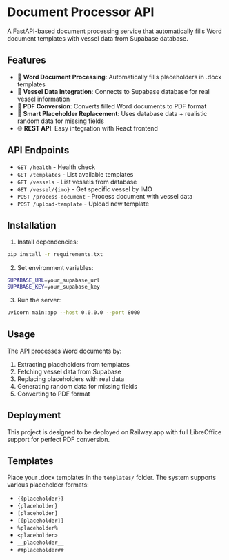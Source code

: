 # Document Processor API

A FastAPI-based document processing service that automatically fills Word document templates with vessel data from Supabase database.

## Features

- 📄 **Word Document Processing**: Automatically fills placeholders in .docx templates
- 🚢 **Vessel Data Integration**: Connects to Supabase database for real vessel information
- 🔄 **PDF Conversion**: Converts filled Word documents to PDF format
- 🎯 **Smart Placeholder Replacement**: Uses database data + realistic random data for missing fields
- 🌐 **REST API**: Easy integration with React frontend

## API Endpoints

- `GET /health` - Health check
- `GET /templates` - List available templates
- `GET /vessels` - List vessels from database
- `GET /vessel/{imo}` - Get specific vessel by IMO
- `POST /process-document` - Process document with vessel data
- `POST /upload-template` - Upload new template

## Installation

1. Install dependencies:
```bash
pip install -r requirements.txt
```

2. Set environment variables:
```bash
SUPABASE_URL=your_supabase_url
SUPABASE_KEY=your_supabase_key
```

3. Run the server:
```bash
uvicorn main:app --host 0.0.0.0 --port 8000
```

## Usage

The API processes Word documents by:
1. Extracting placeholders from templates
2. Fetching vessel data from Supabase
3. Replacing placeholders with real data
4. Generating random data for missing fields
5. Converting to PDF format

## Deployment

This project is designed to be deployed on Railway.app with full LibreOffice support for perfect PDF conversion.

## Templates

Place your .docx templates in the `templates/` folder. The system supports various placeholder formats:
- `{{placeholder}}`
- `{placeholder}`
- `[placeholder]`
- `[[placeholder]]`
- `%placeholder%`
- `<placeholder>`
- `__placeholder__`
- `##placeholder##`
